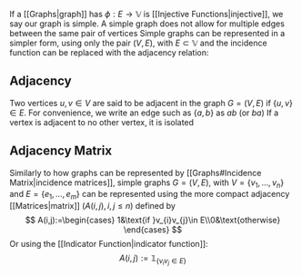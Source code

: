 If a [[Graphs|graph]] has $\phi: E\to \mathbb{V}$ is [[Injective Functions|injective]], we say our graph is simple. A simple graph does not allow for multiple edges between the same pair of vertices
Simple graphs can be represented in a simpler form, using only the pair $(V,E)$, with $E\subset \mathbb{V}$ and the incidence function can be replaced with the adjacency relation:
## Adjacency
Two vertices $u,v\in V$ are said to be adjacent in the graph $G=(V,E)$ if $\{ u,v \}\in E$. For convenience, we write an edge such as $\{ a,b \}$ as $ab$ (or $ba$)
If a vertex is adjacent to no other vertex, it is isolated
## Adjacency Matrix
Similarly to how graphs can be represented by [[Graphs#Incidence Matrix|incidence matrices]], simple graphs $G=(V,E)$, with $V=\{ v_{1},\dots,v_{n} \}$ and $E=\{ e_{1},\dots,e_{m} \}$ can be represented using the more compact adjacency [[Matrices|matrix]] $(A(i,j),i,j\leq n)$ defined by
$$
A(i,j):=\begin{cases}
1&\text{if }v_{i}v_{j}\in E\\0&\text{otherwise}
\end{cases}
$$
Or using the [[Indicator Function|indicator function]]:
$$
A(i,j):=\mathbb{1}_{\{ v_{i}v_{j}\in E \}}
$$

